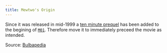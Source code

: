 ```yaml
---
title: Mewtwo's Origin
---
```

Since it was released in mid-1999 a [ten minute prequel][UN04] has been added
to the begining of [`M01`][M01]. Therefore move it to immediately preceed the
movie as intended.

Source: [Bulbapedia][source]

[source]: http://bulbapedia.bulbagarden.net/wiki/The_Uncut_Story_of_Mewtwo%27s_Origin
[M01]: http://bulbapedia.bulbagarden.net/wiki/M01
[UN04]: http://bulbapedia.bulbagarden.net/wiki/The_Uncut_Story_of_Mewtwo%27s_Origin

